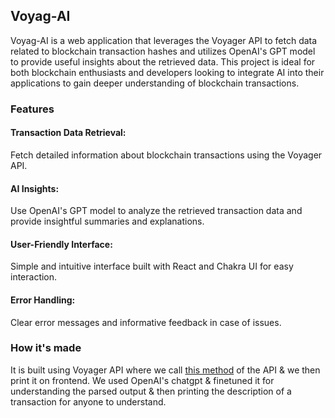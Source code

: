 
## Voyag-AI
Voyag-AI is a web application that leverages the Voyager API to fetch data related to blockchain transaction hashes and utilizes OpenAI's GPT model to provide useful insights about the retrieved data. This project is ideal for both blockchain enthusiasts and developers looking to integrate AI into their applications to gain deeper understanding of blockchain transactions.

### Features
#### Transaction Data Retrieval:
 Fetch detailed information about blockchain transactions using the Voyager API.
#### AI Insights: 
Use OpenAI's GPT model to analyze the retrieved transaction data and provide insightful summaries and explanations.
#### User-Friendly Interface: 
Simple and intuitive interface built with React and Chakra UI for easy interaction.
#### Error Handling:
 Clear error messages and informative feedback in case of issues.


### How it's made
It is built using Voyager API where we call [this method](https://docs.voyager.online/#get-/txns/-txnHash-) of the API & we then print it on frontend. We used OpenAI's chatgpt & finetuned it for understanding the parsed output & then printing the description of a transaction for anyone to understand.


